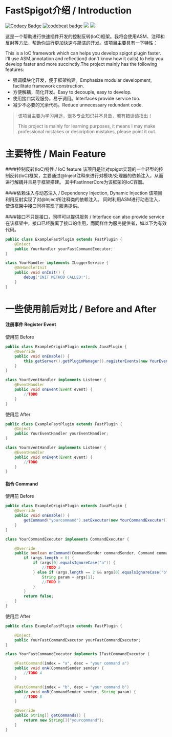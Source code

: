 # FastSpigot介绍 / Introduction
[![Codacy Badge](https://app.codacy.com/project/badge/Grade/cd503329e69a48439a0aa1d8cb115b0b)](https://www.codacy.com/gh/HyrKG/FastSpigot/dashboard?utm_source=github.com&amp;utm_medium=referral&amp;utm_content=HyrKG/FastSpigot&amp;utm_campaign=Badge_Grade)
[![codebeat badge](https://codebeat.co/badges/e83a46a7-aa0a-4dbd-ac26-a68ca734dfd4)](https://codebeat.co/projects/github-com-hyrkg-fastspigot-master)
![](https://img.shields.io/badge/language-Java-orange.svg)
![](https://img.shields.io/badge/minecraft-1.12.2-blue.svg)

这是一个帮助进行快速插件开发的控制反转(IoC)框架。我将会使用ASM、注释和反射等方法，帮助你进行更加快速与简洁的开发。该项目主要具有一下特性：

This is a IoC framework which can helps you develop spigot plugin faster.
I'll use ASM,annotation and reflection(I don't know how it calls) to help you develop faster and more succinctly.The project mainly has the following features:

- 强调模块化开发，便于框架构建。Emphasize modular development, facilitate framework construction.
- 方便解耦，简化开发。Easy to decouple, easy to develop.
- 使用接口实现服务，易于调用。Interfaces provide service too.
- 减少不必要的冗余代码。Reduce unnecessary redundant code.

>该项目主要为学习用途，很多专业知识并不具备，若有错误请指出！
>
> This project is mainly for learning purposes, it means I may make professional mistakes or description mistakes,
> please point it out.

# 主要特性 / Main Feature
####控制反转(IoC)特性 / IoC feature
该项目是针对spigot实现的一个轻型的控制反转(IoC)框架，主要通过@Inject注释来进行对模块/处理器的依赖注入，从而进行解耦并且易于框架搭建。
其中FastInnerCore为该框架的IoC容器。

####依赖注入与动态注入 / Dependency Injection, Dynamic Injection
该项目利用反射实现了对@Inject所注释类的依赖注入。
同时利用ASM进行动态注入，使该框架中接口同样实现了服务提供。

####接口不只是接口，同样可以提供服务 / Interface can also provide service
在该框架中，接口已经脱离了接口的作用，而同样作为服务提供者，如以下为有效代码。
```Java
public class ExampleFastPlugin extends FastPlugin { 
    @Inject
    public YourHandler yourFastCommandExecutor;
}

class YourHandler implements ILoggerService {
    @OnHandlerInit
    public void onInit() {
        debug("INIT METHOD CALLED!");
    }
}
```

# 一些使用前后对比 / Before and After
#### 注册事件 Register Event

使用前 Before
```Java
public class ExampleOriginPlugin extends JavaPlugin {
    @Override
    public void onEnable() {
        this.getServer().getPluginManager().registerEvents(new YourEventHandler(), this);
    }
}

class YourEventHandler implements Listener {
    @EventHandler
    public void onEvent(Event event) {
        //TODO
    }
}
```
使用后 After
```Java
public class ExampleFastPlugin extends FastPlugin {
    @Inject
    public YourEventHandler yourEventHandler;
}

class YourEventHandler implements Listener {
    @EventHandler
    public void onEvent(Event event) {
        //TODO
    }
}
```

####  指令 Command
使用前 Before
```Java
public class ExampleOriginPlugin extends JavaPlugin {
    @Override
    public void onEnable() {
        getCommand("yourcommand").setExecutor(new YourCommandExecutor());
    }
}

class YourCommandExecutor implements CommandExecutor {

    @Override
    public boolean onCommand(CommandSender commandSender, Command command, String label, String[] args) {
        if (args.length > 0) {
            if (args[0].equalsIgnoreCase("a")) {
                //TODO a
            } else if (args.length == 2 && args[0].equalsIgnoreCase("b")) {
                String param = args[1];
                //TODO b
            }
        }
        return false;
    }
}
```
使用后 After
```Java
public class ExampleFastPlugin extends FastPlugin {

    @Inject
    public YourFastCommandExecutor yourFastCommandExecutor;
}

class YourFastCommandExecutor implements IFastCommandExecutor {

    @FastCommand(index = "a", desc = "your command a")
    public void onA(CommandSender sender) {
        //TODO A
    }

    @FastCommand(index = "b", desc = "your command b")
    public void onB(CommandSender sender, String param) {
        //TODO B
    }

    @Override
    public String[] getCommands() {
        return new String[]{"yourcommand"};
    }
}
```